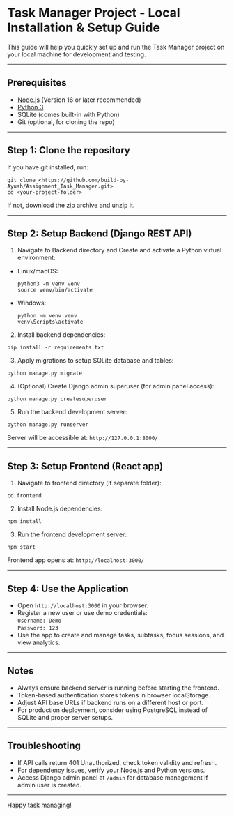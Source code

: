 # Task Manager Project - Local Installation & Setup Guide

This guide will help you quickly set up and run the Task Manager project on your local machine for development and testing.

---

## Prerequisites

- [Node.js](https://nodejs.org/en/download/) (Version 16 or later recommended)
- [Python 3](https://www.python.org/downloads/)
- SQLite (comes built-in with Python)
- Git (optional, for cloning the repo)
  
---

## Step 1: Clone the repository

If you have git installed, run:

```
git clone <https://github.com/build-by-Ayush/Assignment_Task_Manager.git>
cd <your-project-folder>
```

If not, download the zip archive and unzip it.

---

## Step 2: Setup Backend (Django REST API)

1. Navigate to Backend directory and Create and activate a Python virtual environment:

- Linux/macOS:
  ```
  python3 -m venv venv
  source venv/bin/activate
  ```

- Windows:
  ```
  python -m venv venv
  venv\Scripts\activate
  ```

2. Install backend dependencies:

```
pip install -r requirements.txt
```

3. Apply migrations to setup SQLite database and tables:

```
python manage.py migrate
```

4. (Optional) Create Django admin superuser (for admin panel access):

```
python manage.py createsuperuser
```

5. Run the backend development server:

```
python manage.py runserver
```

Server will be accessible at: `http://127.0.0.1:8000/`

---

## Step 3: Setup Frontend (React app)

1. Navigate to frontend directory (if separate folder):

```
cd frontend
```

2. Install Node.js dependencies:

```
npm install
```

3. Run the frontend development server:

```
npm start
```

Frontend app opens at: `http://localhost:3000/`

---

## Step 4: Use the Application

- Open `http://localhost:3000` in your browser.
- Register a new user or use demo credentials:  
  `Username: Demo`  
  `Password: 123`
- Use the app to create and manage tasks, subtasks, focus sessions, and view analytics.

---

## Notes

- Always ensure backend server is running before starting the frontend.
- Token-based authentication stores tokens in browser localStorage.
- Adjust API base URLs if backend runs on a different host or port.
- For production deployment, consider using PostgreSQL instead of SQLite and proper server setups.

---

## Troubleshooting

- If API calls return 401 Unauthorized, check token validity and refresh.
- For dependency issues, verify your Node.js and Python versions.
- Access Django admin panel at `/admin` for database management if admin user is created.

---

Happy task managing!